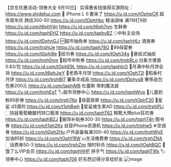 【京东优惠活动-领券大全 9月10日】
实得惠省钱值得买源网址：https://www.shidehui.com
 iPhone１６要来了
https://u.jd.com/tOphpCR
超市周年庆 跨店300-50
https://u.jd.com/tDphHbc
粮油调味 满119打9折
https://u.jd.com/t6phY4n
https://u.jd.com/t6ph7nm
生鲜券
https://u.jd.com/tgphEHZ
https://u.jd.com/taphvBZ
🌕中秋主会场
https://u.jd.com/tDphnGJ
🆓超市抽免单
https://u.jd.com/taphHLr
酒类券
https://u.jd.com/trphlJe
https://u.jd.com/taph78G
🍼99母婴券
https://u.jd.com/tGphj9e
🧻纸巾券
https://u.jd.com/tOph34g
🧻悬挂式抽纸
https://u.jd.com/trph0nm
🛒超市中秋券
https://u.jd.com/trphRLo
白象方便面 0.83/包
https://u.jd.com/tOphE9L
https://u.jd.com/taphlcO
🥮月满中秋月饼会场
https://u.jd.com/t6phJwY
🥮老鼎丰月饼
https://u.jd.com/tOph72l
🥮稻香村月饼
https://u.jd.com/trphBI7
薯条半成品
https://u.jd.com/tDphysB
奢侈品包包券200元
https://u.jd.com/taphjM8
杜蕾斯 带刺魔法装
https://u.jd.com/trphEgT
🏷超市领劵中心
https://u.jd.com/tgphWvp
🏻儿童奶粉85折券
https://u.jd.com/trph7Nx
🏻母婴尿裤
https://u.jd.com/tOphT20
🏻星鲨 d3滴剂
https://u.jd.com/t1phBwh
🏻星鲨维生素AD
https://u.jd.com/trphPLi
🏻扶娃葡萄糖酸钙锌口服液
https://u.jd.com/taphT62
鞋靴大牌plus狂欢券
https://u.jd.com/taphBZJ
🧥服饰补贴券300-30
https://u.jd.com/tgphT4h
图书券
https://u.jd.com/t1ph2Ks
自营iPhone资源机
https://u.jd.com/trphje5
❄空调券
https://u.jd.com/tGph2Hu
户外装备每满300-40
https://u.jd.com/trphWxE
加油85折
https://u.jd.com/tOphYRW
💴生活缴费劵
https://u.jd.com/trphZNA
🏻话费券50-3
https://u.jd.com/trphZim
限时秒杀
https://u.jd.com/tOphBQC
🛵饿了么VIP会员
https://u.jd.com/tgphHHF
拼手气
https://u.jd.com/taphTWs
🏷领券中心
https://u.jd.com/tgph706
好东西记得分享给好友
![image](https://github.com/user-attachments/assets/e0e520ff-afd8-47fc-b4bb-952e408bf673)